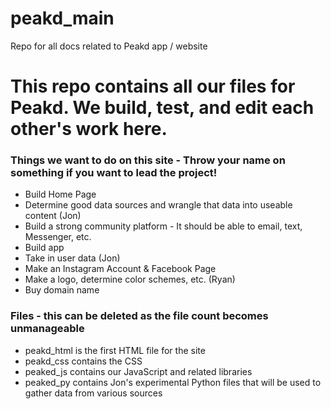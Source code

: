 # peakd_main
Repo for all docs related to Peakd app / website

# This repo contains all our files for Peakd. We build, test, and edit each other's work here.

### Things we want to do on this site - Throw your name on something if you want to lead the project!
* Build Home Page
* Determine good data sources and wrangle that data into useable content (Jon)
* Build a strong community platform - It should be able to email, text, Messenger, etc.
* Build app
* Take in user data (Jon)
* Make an Instagram Account & Facebook Page
* Make a logo, determine color schemes, etc. (Ryan)
* Buy domain name

### Files - this can be deleted as the file count becomes unmanageable
* peakd_html is the first HTML file for the site
* peakd_css contains the CSS
* peaked_js contains our JavaScript and related libraries
* peaked_py contains Jon's experimental Python files that will be used to gather data from various sources


